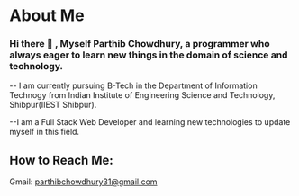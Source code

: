 # About Me

### Hi there 👋 , Myself Parthib Chowdhury, a programmer who always eager to learn new things in the domain of science and technology.
-- I am currently pursuing B-Tech in the Department of Information Technogy from Indian Institute of Engineering Science and Technology, Shibpur(IIEST Shibpur).

--I am a Full Stack Web Developer and learning new technologies to update myself in this field.

## How to Reach Me:
Gmail: parthibchowdhury31@gmail.com

<!--
**Parthib31/Parthib31** is a ✨ _special_ ✨ repository because its `README.md` (this file) appears on your GitHub profile.

Here are some ideas to get you started:

- 🔭 I’m currently working on ...
- 🌱 I’m currently learning ...
- 👯 I’m looking to collaborate on ...
- 🤔 I’m looking for help with ...
- 💬 Ask me about ...
- 📫 How to reach me: ...
- 😄 Pronouns: ...
- ⚡ Fun fact: ...
-->
